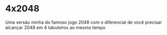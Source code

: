 # 4x2048
Uma versão minha do famoso jogo 2048 com o diferencial de você precisar alcançar 2048 em 4 tabuleiros ao mesmo tempo
